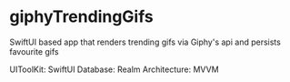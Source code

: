 # giphyTrendingGifs

SwiftUI based app that renders trending gifs via Giphy's api and persists favourite gifs

UIToolKit: SwiftUI
Database: Realm
Architecture: MVVM


